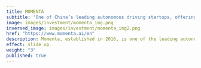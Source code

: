 ```yaml
---
title: MOMENTA
subtitle: "One of China’s leading autonomous driving startups, offering multi-level solutions as well as big data services."
image: images/investment/momenta_img.png
inversed_image: images/investment/momenta_img2.png
href: "https://www.momenta.ai/en"
description: Momenta, established in 2016, is one of the leading autonomous driving companies in the world. Momenta is building the “brains” for autonomous vehicles. Their deep-learning based software in perception, HD semantic mapping, and data-driven path planning enables the realization of full autonomy.
effect: slide_up
weight: "3"
published: true
---
```


